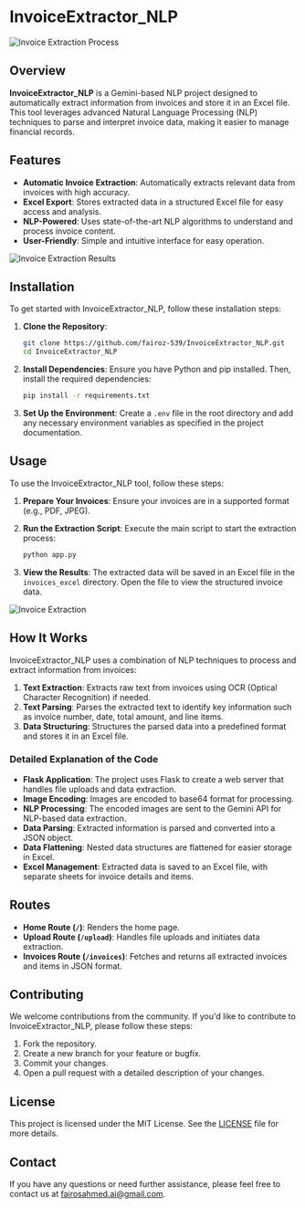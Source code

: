 
# InvoiceExtractor_NLP

![Invoice Extraction Process](https://github.com/user-attachments/assets/264aee95-0f9f-4f64-9b16-88ae990653cf)


## Overview

**InvoiceExtractor_NLP** is a Gemini-based NLP project designed to automatically extract information from invoices and store it in an Excel file. This tool leverages advanced Natural Language Processing (NLP) techniques to parse and interpret invoice data, making it easier to manage financial records.

## Features

- **Automatic Invoice Extraction**: Automatically extracts relevant data from invoices with high accuracy.
- **Excel Export**: Stores extracted data in a structured Excel file for easy access and analysis.
- **NLP-Powered**: Uses state-of-the-art NLP algorithms to understand and process invoice content.
- **User-Friendly**: Simple and intuitive interface for easy operation.

![Invoice Extraction Results](https://github.com/user-attachments/assets/bfe34591-ffc3-44c6-af68-582d27d11d6f)


## Installation

To get started with InvoiceExtractor_NLP, follow these installation steps:

1. **Clone the Repository**:
    ```bash
    git clone https://github.com/fairoz-539/InvoiceExtractor_NLP.git
    cd InvoiceExtractor_NLP
    ```

2. **Install Dependencies**:
    Ensure you have Python and pip installed. Then, install the required dependencies:
    ```bash
    pip install -r requirements.txt
    ```

3. **Set Up the Environment**:
    Create a `.env` file in the root directory and add any necessary environment variables as specified in the project documentation.

## Usage

To use the InvoiceExtractor_NLP tool, follow these steps:

1. **Prepare Your Invoices**:
    Ensure your invoices are in a supported format (e.g., PDF, JPEG).

2. **Run the Extraction Script**:
    Execute the main script to start the extraction process:
    ```bash
    python app.py
    ```

3. **View the Results**:
    The extracted data will be saved in an Excel file in the `invoices_excel` directory. Open the file to view the structured invoice data.

![Invoice Extraction](https://github.com/user-attachments/assets/b0cb8b44-5041-4ef9-bba4-15ee7ab72eb7)


## How It Works

InvoiceExtractor_NLP uses a combination of NLP techniques to process and extract information from invoices:

1. **Text Extraction**: Extracts raw text from invoices using OCR (Optical Character Recognition) if needed.
2. **Text Parsing**: Parses the extracted text to identify key information such as invoice number, date, total amount, and line items.
3. **Data Structuring**: Structures the parsed data into a predefined format and stores it in an Excel file.

### Detailed Explanation of the Code

- **Flask Application**: The project uses Flask to create a web server that handles file uploads and data extraction.
- **Image Encoding**: Images are encoded to base64 format for processing.
- **NLP Processing**: The encoded images are sent to the Gemini API for NLP-based data extraction.
- **Data Parsing**: Extracted information is parsed and converted into a JSON object.
- **Data Flattening**: Nested data structures are flattened for easier storage in Excel.
- **Excel Management**: Extracted data is saved to an Excel file, with separate sheets for invoice details and items.

## Routes

- **Home Route (`/`)**: Renders the home page.
- **Upload Route (`/upload`)**: Handles file uploads and initiates data extraction.
- **Invoices Route (`/invoices`)**: Fetches and returns all extracted invoices and items in JSON format.

## Contributing

We welcome contributions from the community. If you'd like to contribute to InvoiceExtractor_NLP, please follow these steps:

1. Fork the repository.
2. Create a new branch for your feature or bugfix.
3. Commit your changes.
4. Open a pull request with a detailed description of your changes.

## License

This project is licensed under the MIT License. See the [LICENSE](LICENSE) file for more details.

## Contact

If you have any questions or need further assistance, please feel free to contact us at [fairosahmed.ai@gmail.com](mailto:fairosahmed.ai@gmail.com).
